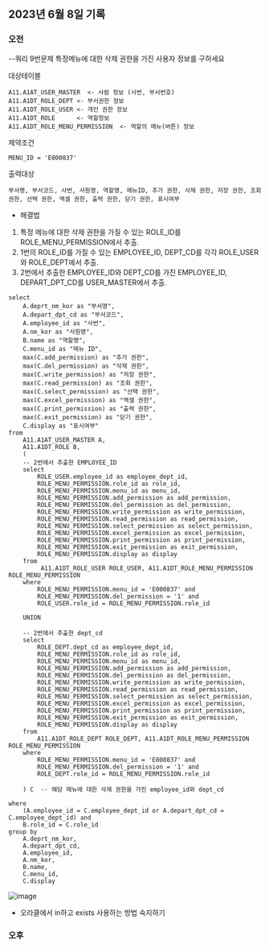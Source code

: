 ## 2023년 6월 8일 기록


### 오전

--쿼리 9번문제
특정메뉴에 대한 삭제 권한을 가진 사용자 정보를 구하세요

대상테이블

    A11.A1AT_USER_MASTER  <- 사람 정보 (사번, 부서번호)
    A11.A1DT_ROLE_DEPT <- 부서권한 정보
    A11.A1DT_ROLE_USER <- 개인 권한 정보
    A11.A1DT_ROLE      <- 역할정보
    A11.A1DT_ROLE_MENU_PERMISSION  <- 역할의 메뉴(버튼) 정보
제약조건

    MENU_ID = 'E000837'
출력대상

    부서명, 부서코드, 사번, 사원명, 역할명, 메뉴ID, 추가 권한, 삭제 권한, 저장 권한, 조회 권한, 선택 권한, 엑셀 권한, 출력 권한, 닫기 권한, 표시여부

- 해결법
1. 특정 메뉴에 대한 삭제 권한을 가질 수 있는 ROLE_ID를 ROLE_MENU_PERMISSION에서 추출.
2. 1번의 ROLE_ID를 가질 수 있는 EMPLOYEE_ID, DEPT_CD를 각각 ROLE_USER와 ROLE_DEPT에서 추출.
3. 2번에서 추출한 EMPLOYEE_ID와 DEPT_CD를 가진 EMPLOYEE_ID, DEPART_DPT_CD를 USER_MASTER에서 추출.


```oracle
select
    A.deprt_nm_kor as "부서명",
    A.depart_dpt_cd as "부서코드",
    A.employee_id as "사번",
    A.nm_kor as "사원명",
    B.name as "역할명",
    C.menu_id as "메뉴 ID",
    max(C.add_permission) as "추가 권한",
    max(C.del_permission) as "삭제 권한",
    max(C.write_permission) as "저장 권한",
    max(C.read_permission) as "조회 권한",
    max(C.select_permission) as "선택 권한",
    max(C.excel_permission) as "엑셀 권한",
    max(C.print_permission) as "출력 권한",
    max(C.exit_permission) as "닫기 권한",
    C.display as "표시여부"
from
    A11.A1AT_USER_MASTER A,
    A11.A1DT_ROLE B,
    (
    -- 2번에서 추출한 EMPLOYEE_ID  
    select
        ROLE_USER.employee_id as employee_dept_id,
        ROLE_MENU_PERMISSION.role_id as role_id,
        ROLE_MENU_PERMISSION.menu_id as menu_id,
        ROLE_MENU_PERMISSION.add_permission as add_permission,
        ROLE_MENU_PERMISSION.del_permission as del_permission,
        ROLE_MENU_PERMISSION.write_permission as write_permission,
        ROLE_MENU_PERMISSION.read_permission as read_permission,
        ROLE_MENU_PERMISSION.select_permission as select_permission,
        ROLE_MENU_PERMISSION.excel_permission as excel_permission,
        ROLE_MENU_PERMISSION.print_permission as print_permission,
        ROLE_MENU_PERMISSION.exit_permission as exit_permission,
        ROLE_MENU_PERMISSION.display as display
    from
         A11.A1DT_ROLE_USER ROLE_USER, A11.A1DT_ROLE_MENU_PERMISSION ROLE_MENU_PERMISSION
    where
        ROLE_MENU_PERMISSION.menu_id = 'E000837' and
        ROLE_MENU_PERMISSION.del_permission = '1' and
        ROLE_USER.role_id = ROLE_MENU_PERMISSION.role_id
     
    UNION
    
    -- 2번에서 추출한 dept_cd
    select 
        ROLE_DEPT.dept_cd as employee_dept_id,
        ROLE_MENU_PERMISSION.role_id as role_id,
        ROLE_MENU_PERMISSION.menu_id as menu_id,
        ROLE_MENU_PERMISSION.add_permission as add_permission,
        ROLE_MENU_PERMISSION.del_permission as del_permission,
        ROLE_MENU_PERMISSION.write_permission as write_permission,
        ROLE_MENU_PERMISSION.read_permission as read_permission,
        ROLE_MENU_PERMISSION.select_permission as select_permission,
        ROLE_MENU_PERMISSION.excel_permission as excel_permission,
        ROLE_MENU_PERMISSION.print_permission as print_permission,
        ROLE_MENU_PERMISSION.exit_permission as exit_permission,
        ROLE_MENU_PERMISSION.display as display
    from
        A11.A1DT_ROLE_DEPT ROLE_DEPT, A11.A1DT_ROLE_MENU_PERMISSION ROLE_MENU_PERMISSION
    where
        ROLE_MENU_PERMISSION.menu_id = 'E000837' and
        ROLE_MENU_PERMISSION.del_permission = '1' and
        ROLE_DEPT.role_id = ROLE_MENU_PERMISSION.role_id
        
    ) C  -- 해당 메뉴에 대한 삭제 권한을 가진 employee_id와 dept_cd
      
where 
    (A.employee_id = C.employee_dept_id or A.depart_dpt_cd = C.employee_dept_id) and
    B.role_id = C.role_id
group by
    A.deprt_nm_kor,
    A.depart_dpt_cd,
    A.employee_id,
    A.nm_kor,
    B.name,
    C.menu_id,
    C.display
```

![image](https://github.com/Greyhan7/Record_SCGS/assets/99037697/1d92a116-2d7a-4052-9a1e-bdecb8c6777c)


- 오라클에서 in하고 exists 사용하는 방법 숙지하기


### 오후
